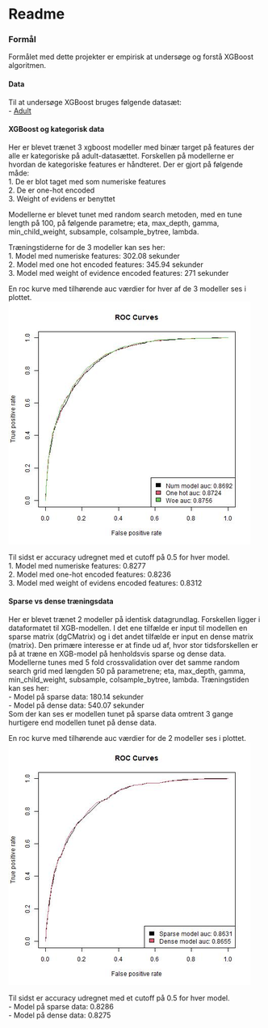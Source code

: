 Readme
================

### Formål

Formålet med dette projekter er empirisk at undersøge og forstå XGBoost
algoritmen.

#### Data

Til at undersøge XGBoost bruges følgende datasæt:  
\- [Adult](https://rpubs.com/H_Zhu/235617)

#### XGBoost og kategorisk data

Her er blevet trænet 3 xgboost modeller med binær target på features der
alle er kategoriske på adult-datasættet. Forskellen på modellerne er
hvordan de kategoriske features er håndteret. Der er gjort på følgende
måde:  
1\. De er blot taget med som numeriske features  
2\. De er one-hot encoded  
3\. Weight of evidens er benyttet

Modellerne er blevet tunet med random search metoden, med en tune length
på 100, på følgende parametre; eta, max\_depth, gamma,
min\_child\_weight, subsample, colsample\_bytree, lambda.

Træningstiderne for de 3 modeller kan ses her:  
1\. Model med numeriske features: 302.08 sekunder  
2\. Model med one hot encoded features: 345.94 sekunder  
3\. Model med weight of evidence encoded features: 271 sekunder

En roc kurve med tilhørende auc værdier for hver af de 3 modeller ses i
plottet.  
![](./results/cat_exp_roc_plot.jpg)

Til sidst er accuracy udregnet med et cutoff på 0.5 for hver model.  
1\. Model med numeriske features: 0.8277  
2\. Model med one-hot encoded features: 0.8236  
3\. Model med weight of evidens encoded features: 0.8312

#### Sparse vs dense træningsdata

Her er blevet trænet 2 modeller på identisk datagrundlag. Forskellen
ligger i dataformatet til XGB-modellen. I det ene tilfælde er input til
modellen en sparse matrix (dgCMatrix) og i det andet tilfælde er input
en dense matrix (matrix). Den primære interesse er at finde ud af, hvor
stor tidsforskellen er på at træne en XGB-model på henholdsvis sparse og
dense data. Modellerne tunes med 5 fold crossvalidation over det samme
random search grid med længden 50 på parametrene; eta, max\_depth,
gamma, min\_child\_weight, subsample, colsample\_bytree, lambda.
Træningstiden kan ses her:  
\- Model på sparse data: 180.14 sekunder  
\- Model på dense data: 540.07 sekunder  
Som der kan ses er modellen tunet på sparse data omtrent 3 gange
hurtigere end modellen tunet på dense data.

En roc kurve med tilhørende auc værdier for de 2 modeller ses i
plottet.  
![](./results/sparse_vs_dense_roc_plot.jpg)

Til sidst er accuracy udregnet med et cutoff på 0.5 for hver model.  
\- Model på sparse data: 0.8286  
\- Model på dense data: 0.8275

<!-- skyldes forskellen i resultaterne random subsampling i modellerne fx i subsample_bytree, eller er det pga. input dataformatet? -->
